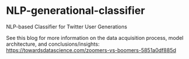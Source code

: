 # NLP-generational-classifier
NLP-based Classifier for Twitter User Generations

See this blog for more information on the data acquisition process, model architecture, and conclusions/insights:
https://towardsdatascience.com/zoomers-vs-boomers-5851a0df885d
